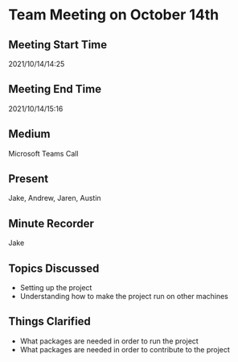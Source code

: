 # Team Meeting on October 14th
## Meeting Start Time
2021/10/14/14:25

## Meeting End Time
2021/10/14/15:16

## Medium
Microsoft Teams Call

## Present
Jake, Andrew, Jaren, Austin

## Minute Recorder
Jake

## Topics Discussed
<ul>
    <li>Setting up the project
    <li>Understanding how to make the project run on other machines
</ul>

## Things Clarified
<ul>
    <li>What packages are needed in order to run the project
    <li>What packages are needed in order to contribute to the project
</ul>